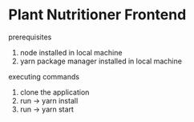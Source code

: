 # Plant Nutritioner Frontend

prerequisites

1. node installed in local machine
2. yarn package manager installed in local machine

executing commands

1. clone the application
2. run -> yarn install
3. run -> yarn start
